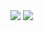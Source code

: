 <img src="https://img.shields.io/badge/React-61DAFB?style=for-the-badge&logo=React&logoColor=black">
<img src="https://img.shields.io/badge/React Query-FF4154?style=for-the-badge&logo=React&logoColor=black">
